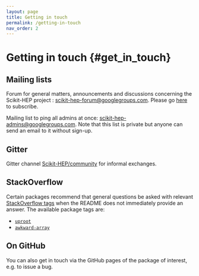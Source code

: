 ```yaml
---
layout: page
title: Getting in touch
permalink: /getting-in-touch
nav_order: 2
---
```


Getting in touch {#get_in_touch}
================

Mailing lists
-------------

Forum for general matters, announcements and discussions concerning the
Scikit-HEP project :
[scikit-hep-forum@googlegroups.com](scikit-hep-forum@googlegroups.com).
Please go
[here](https://groups.google.com/forum/#!forum/scikit-hep-forum) to
subscribe.

Mailing list to ping all admins at once:
[scikit-hep-admins@googlegroups.com](scikit-hep-admins@googlegroups.com).
Note that this list is private but anyone can send an email to it
without sign-up.

Gitter
------

Gitter channel
[Scikit-HEP/community](https://gitter.im/Scikit-HEP/community) for
informal exchanges.

StackOverflow
-------------

Certain packages recommend that general questions be asked with relevant
[StackOverflow tags](https://stackoverflow.com/tags) when the README
does not immediately provide an answer. The available package tags are:

- [`uproot`](https://stackoverflow.com/questions/tagged/uproot)
- [`awkward-array`](https://stackoverflow.com/questions/tagged/awkward-array)

On GitHub
---------

You can also get in touch via the GitHub pages of the package of
interest, e.g. to issue a bug.
